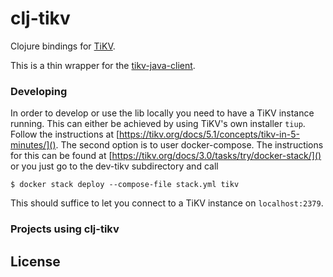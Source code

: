 # clj-tikv

Clojure bindings for [TiKV](https://tikv.org).

This is a thin wrapper for the [tikv-java-client](https://github.com/tikv/client-java).

### Developing

In order to develop or use the lib locally you need to have a TiKV instance running.
This can either be achieved by using TiKV's own installer `tiup`.
Follow the instructions at [https://tikv.org/docs/5.1/concepts/tikv-in-5-minutes/]().
The second option is to user docker-compose. The instructions for this
can be found at [https://tikv.org/docs/3.0/tasks/try/docker-stack/]()
or you just go to the dev-tikv subdirectory and call
```
$ docker stack deploy --compose-file stack.yml tikv
```
This should suffice to let you connect to a TiKV instance on `localhost:2379`.

### Projects using clj-tikv

## License
